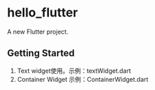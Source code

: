 # hello_flutter

A new Flutter project.

## Getting Started

1. Text widget使用。示例：textWidget.dart
2. Container Widget 示例：ContainerWidget.dart
